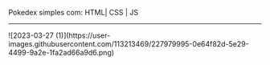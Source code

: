  Pokedex simples com: HTML| CSS | JS 
 <hr>
![2023-03-27 (1)](https://user-images.githubusercontent.com/113213469/227979995-0e64f82d-5e29-4499-9a2e-1fa2ad66a9d6.png)
